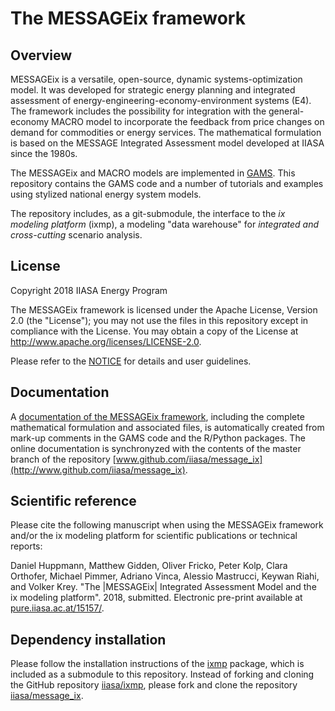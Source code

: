 # The MESSAGEix framework

## Overview

MESSAGEix is a versatile, open-source, dynamic systems-optimization model.
It was developed for strategic energy planning and integrated assessment of
energy-engineering-economy-environment systems (E4).
The framework includes the possibility for integration with the general-economy MACRO model
to incorporate the feedback from price changes on demand for commodities or energy services.
The mathematical formulation is based on the MESSAGE Integrated Assessment model 
developed at IIASA since the 1980s.

The MESSAGEix and MACRO models are implemented in [GAMS](http://www.gams.com).
This repository contains the GAMS code and a number of tutorials and examples
using stylized national energy system models.

The repository includes, as a git-submodule, the interface 
to the *ix modeling platform* (ixmp), a modeling "data warehouse"
for *integrated and cross-cutting* scenario analysis.


## License

Copyright 2018 IIASA Energy Program

The MESSAGEix framework is licensed under the Apache License, Version 2.0 (the "License");
you may not use the files in this repository except in compliance with the License.
You may obtain a copy of the License at <http://www.apache.org/licenses/LICENSE-2.0>.

Please refer to the [NOTICE](NOTICE.rst) for details and user guidelines.


## Documentation

A [documentation of the MESSAGEix framework](http://MESSAGEix.iiasa.ac.at/),
including the complete mathematical formulation and associated files,
is automatically created from mark-up comments in the GAMS code and the R/Python packages. 
The online documentation is synchronyzed with the contents of the master branch
of the repository [www.github.com/iiasa/message_ix](http://www.github.com/iiasa/message_ix).


## Scientific reference

Please cite the following manuscript when using the MESSAGEix framework and/or the ix modeling platform 
for scientific publications or technical reports:

  Daniel Huppmann, Matthew Gidden, Oliver Fricko, Peter Kolp, 
  Clara Orthofer, Michael Pimmer, Adriano Vinca, Alessio Mastrucci, Keywan Riahi, and Volker Krey. 
  "The |MESSAGEix| Integrated Assessment Model and the ix modeling platform". 2018, submitted. 
  Electronic pre-print available at [pure.iiasa.ac.at/15157/](https://pure.iiasa.ac.at/15157/).


## Dependency installation

Please follow the installation instructions
of the [ixmp](https://github.com/iiasa/ixmp/blob/master/README.md) package,
which is included as a submodule to this repository.
Instead of forking and cloning the GitHub repository [iiasa/ixmp](https://www.github.com/iiasa/ixmp),
please fork and clone the repository [iiasa/message_ix](http://www.github.com/iiasa/message_ix).
